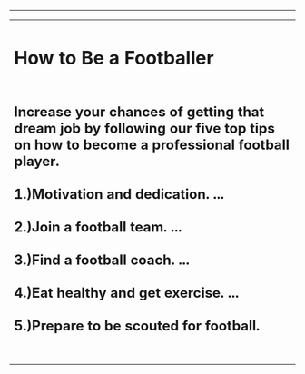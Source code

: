 <html>
  <head>
  </head>
  <body>
    <table>
      <tr>
        <td>
          <h1>How to Be a Footballer</h1>
        </td>
</tr>
      <hr>
      <tr>
        <td>
          <h2>Increase your chances of getting that dream job by following our five top tips on how to become a professional football player.<br><br>
1.)Motivation and dedication. ...<br><br>
2.)Join a football team. ...<br><br>
3.)Find a football coach. ...<br><br>
4.)Eat healthy and get exercise. ...<br><br>
5.)Prepare to be scouted for football.<br><br></h2>
        </td>
      </tr>
  </body>
</html>
